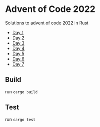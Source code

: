 # Advent of Code 2022
Solutions to advent of code 2022 in Rust

* [Day 1](https://github.com/noel-gallagher/advent-of-code-2022/blob/master/src/days/day1/mod.rs)
* [Day 2](https://github.com/noel-gallagher/advent-of-code-2022/blob/master/src/days/day2/mod.rs)
* [Day 3](https://github.com/noel-gallagher/advent-of-code-2022/blob/master/src/days/day3/mod.rs)
* [Day 4](https://github.com/noel-gallagher/advent-of-code-2022/blob/master/src/days/day4/mod.rs)
* [Day 5](https://github.com/noel-gallagher/advent-of-code-2022/blob/master/src/days/day5/mod.rs)
* [Day 6](https://github.com/noel-gallagher/advent-of-code-2022/blob/master/src/days/day6/mod.rs)
* [Day 7](https://github.com/noel-gallagher/advent-of-code-2022/blob/master/src/days/day7/mod.rs)

## Build
run `cargo build`

## Test
run `cargo test`
